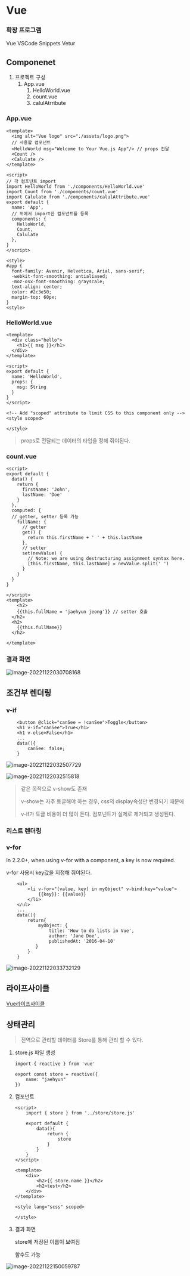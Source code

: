 # Vue

### 확장 프로그램
Vue VSCode Snippets
Vetur

## Componenet

1. 프로젝트 구성
   1. App.vue
      1. HelloWorld.vue
      2. count.vue
      3. calulAtrribute

### App.vue

```
<template>
  <img alt="Vue logo" src="./assets/logo.png">
  // 사용할 컴포넌트
  <HelloWorld msg="Welcome to Your Vue.js App"/> // props 전달
  <Count />
  <Calulate />
</template>

<script>
// 각 컴포넌트 import
import HelloWorld from './components/HelloWorld.vue'
import Count from './components/count.vue'
import Calulate from './components/calulAttribute.vue'
export default {
  name: 'App',
  // 위에서 import한 컴포넌트를 등록
  components: {
    HelloWorld,
    Count,
    Calulate
  },
}
</script>

<style>
#app {
  font-family: Avenir, Helvetica, Arial, sans-serif;
  -webkit-font-smoothing: antialiased;
  -moz-osx-font-smoothing: grayscale;
  text-align: center;
  color: #2c3e50;
  margin-top: 60px;
}
<style>
```



### HelloWorld.vue

```
<template>
  <div class="hello">
    <h1>{{ msg }}</h1>
  </div>
</template>

<script>
export default {
  name: 'HelloWorld',
  props: {
    msg: String
  }
}
</script>

<!-- Add "scoped" attribute to limit CSS to this component only -->
<style scoped>

</style>
```

> props로 전달되는 데이터의 타입을 정해 줘야된다.

### count.vue

```
<script>
export default {
  data() {
    return {
      firstName: 'John',
      lastName: 'Doe'
    }
  },
  computed: {
  // getter, setter 등록 가능
    fullName: {
      // getter
      get() {
        return this.firstName + ' ' + this.lastName
      },
      // setter
      set(newValue) {
        // Note: we are using destructuring assignment syntax here.
        [this.firstName, this.lastName] = newValue.split(' ')
      }
    }
  }
}

</script>
<template>
	<h2>
    {{this.fullName = 'jaehyun jeong'}} // setter 호출
  </h2>
  <h2>
    {{this.fullName}}
  </h2>

</template>
```



### 결과 화면

![image-20221122030708168](https://github.com/jaehyun0122/TIL/blob/master/VuePractice/asset/vue%EC%8B%A4%ED%96%89%ED%99%94%EB%A9%B4.png)

## 조건부 렌더링

### v-if

```
    <button @click="canSee = !canSee">Toggle</button>
    <h1 v-if="canSee">True</h1>
    <h1 v-else>False</h1>
    ...
    data(){
	    canSee: false;
    }
```

![image-20221122032507729](https://github.com/jaehyun0122/TIL/blob/master/VuePractice/asset/false.png)

![image-20221122032515818](https://github.com/jaehyun0122/TIL/blob/master/VuePractice/asset/true.png)

> 같은 목적으로 v-show도 존재
>
> v-show는 자주 토글해야 하는 경우, css의 display속성만 변경되기 때문에
>
> v-if가 토글 비용이 더 많이 든다. 컴포넌트가 실제로 제거되고 생성된다.

### 리스트 렌더링

### v-for

In 2.2.0+, when using v-for with a component, a key is now required.

v-for 사용시 key값을 지정해 줘야된다.

```
    <ul>
        <li v-for="(value, key) in myObject" v-bind:key="value">
            {{key}}: {{value}}
        </li>
    </ul>
    ...
    data(){
    	return{
        	myObject: {
                title: 'How to do lists in Vue',
                author: 'Jane Doe',
                publishedAt: '2016-04-10'
           }
    	}
    }
```

![image-20221122033732129](https://github.com/jaehyun0122/TIL/blob/master/VuePractice/asset/v-for.png)

## 라이프사이클

[Vue라이프사이클](https://vuejs.org/guide/essentials/lifecycle.html#lifecycle-diagram)



## 상태관리

> 전역으로 관리할 데이터를 Store를 통해 관리 할 수 있다.

1. store.js 파일 생성

   ```
   import { reactive } from 'vue'
   
   export const store = reactive({
       name: "jaehyun"
   })
   ```

2. 컴포넌트

   ```
   <script>
       import { store } from '../store/store.js'
   
       export default {
           data(){
               return {
                   store
               }
           }
       }
   </script>
   
   <template>
       <div>
           <h2>{{ store.name }}</h2>
           <h2>test</h2>
       </div>
   </template>
   
   <style lang="scss" scoped>
   
   </style>
   ```

3. 결과 화면

   store에 저장된 이름이 보여짐

   함수도 가능

![image-20221122150059787](C:\Users\jaehyun\AppData\Roaming\Typora\typora-user-images\image-20221122150059787.png)
